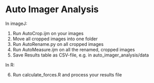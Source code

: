 # Auto Imager Analysis

In imageJ:

1. Run AutoCrop.ijm on your images
2. Move all cropped images into one folder
3. Run AutoRename.py on all cropped images
4. Run AutoMeasure.ijm on all the renamed, cropped images
5. Save Results table as CSV-file, e.g. in auto_imager_analysis/data

In R:

6. Run calculate_forces.R and process your results file
